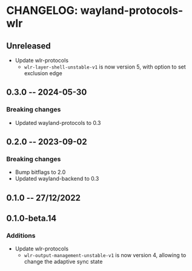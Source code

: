 # CHANGELOG: wayland-protocols-wlr

## Unreleased

- Update wlr-protocols
  - `wlr-layer-shell-unstable-v1` is now version 5, with option to set exclusion edge

## 0.3.0 -- 2024-05-30

### Breaking changes
- Updated wayland-protocols to 0.3

## 0.2.0 -- 2023-09-02

### Breaking changes

- Bump bitflags to 2.0
- Updated wayland-backend to 0.3

## 0.1.0 -- 27/12/2022

## 0.1.0-beta.14

### Additions

- Update wlr-protocols
  - `wlr-output-management-unstable-v1` is now version 4, allowing to change the adaptive sync state
